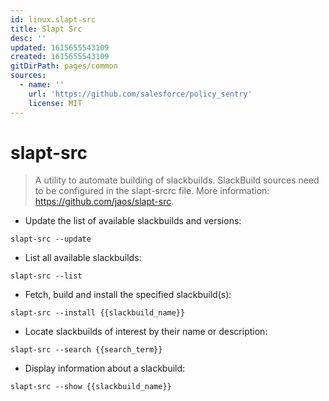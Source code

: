 ```yaml
---
id: linux.slapt-src
title: Slapt Src
desc: ''
updated: 1615655543109
created: 1615655543109
gitDirPath: pages/common
sources:
  - name: ''
    url: 'https://github.com/salesforce/policy_sentry'
    license: MIT
---
```

# slapt-src

> A utility to automate building of slackbuilds.
> SlackBuild sources need to be configured in the slapt-srcrc file.
> More information: <https://github.com/jaos/slapt-src>.

- Update the list of available slackbuilds and versions:

`slapt-src --update`

- List all available slackbuilds:

`slapt-src --list`

- Fetch, build and install the specified slackbuild(s):

`slapt-src --install {{slackbuild_name}}`

- Locate slackbuilds of interest by their name or description:

`slapt-src --search {{search_term}}`

- Display information about a slackbuild:

`slapt-src --show {{slackbuild_name}}`

